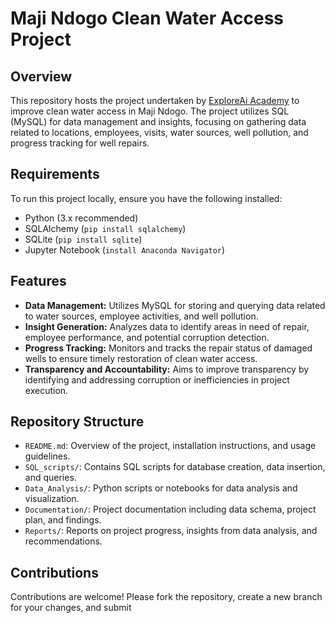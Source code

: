 # Maji Ndogo Clean Water Access Project

## Overview
This repository hosts the project undertaken by [ExploreAi Academy](https://www.explore.ai/) to improve clean water access in Maji Ndogo. The project utilizes SQL (MySQL) for data management and insights, focusing on gathering data related to locations, employees, visits, water sources, well pollution, and progress tracking for well repairs.

## Requirements
To run this project locally, ensure you have the following installed:
- Python (3.x recommended)
- SQLAlchemy (`pip install sqlalchemy`)
- SQLite (`pip install sqlite`)
- Jupyter Notebook (`install Anaconda Navigator`)

## Features
- **Data Management:** Utilizes MySQL for storing and querying data related to water sources, employee activities, and well pollution.
- **Insight Generation:** Analyzes data to identify areas in need of repair, employee performance, and potential corruption detection.
- **Progress Tracking:** Monitors and tracks the repair status of damaged wells to ensure timely restoration of clean water access.
- **Transparency and Accountability:** Aims to improve transparency by identifying and addressing corruption or inefficiencies in project execution.

## Repository Structure
- `README.md`: Overview of the project, installation instructions, and usage guidelines.
- `SQL_scripts/`: Contains SQL scripts for database creation, data insertion, and queries.
- `Data_Analysis/`: Python scripts or notebooks for data analysis and visualization.
- `Documentation/`: Project documentation including data schema, project plan, and findings.
- `Reports/`: Reports on project progress, insights from data analysis, and recommendations.

## Contributions
Contributions are welcome! Please fork the repository, create a new branch for your changes, and submit 

